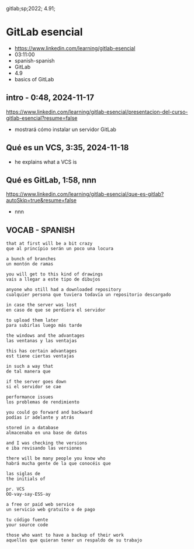 gitlab;sp;2022; 4.91;

# GitLab esencial

- https://www.linkedin.com/learning/gitlab-esencial
- 03:11:00
- spanish-spanish
- GitLab
- 4.9
- basics of GitLab

## intro - 0:48, 2024-11-17

https://www.linkedin.com/learning/gitlab-esencial/presentacion-del-curso-gitlab-esencial?resume=false

- mostrará cómo instalar un servidor GitLab

## Qué es un VCS, 3:35, 2024-11-18

- he explains what a VCS is

##  Qué es GitLab, 1:58, nnn

https://www.linkedin.com/learning/gitlab-esencial/que-es-gitlab?autoSkip=true&resume=false

- nnn


## VOCAB - SPANISH

```
that at first will be a bit crazy
que al princípio serán un poco una locura

a bunch of branches
un montón de ramas

you will get to this kind of drawings
vais a llegar a este tipo de dibujos

anyone who still had a downloaded repository
cualquier persona que tuviera todavía un repositorio descargado

in case the server was lost
en caso de que se perdiera el servidor

to upload them later
para subirlas luego más tarde

the windows and the advantages
las ventanas y las ventajas

this has certain advantages
est tiene ciertas ventajas

in such a way that
de tal manera que

if the server goes down
si el servidor se cae

performance issues
los problemas de rendimiento

you could go forward and backward
podías ir adelante y atrás

stored in a database
almacenaba en una base de datos

and I was checking the versions
e iba revisando las versiones

there will be many people you know who
habrá mucha gente de la que conocéis que

las siglas de
the initials of

pr. VCS
OO-vay-say-ESS-ay

a free or paid web service
un servicio web gratuito o de pago

tu código fuente
your source code

those who want to have a backup of their work
aquellos que quieran tener un respaldo de su trabajo

```
